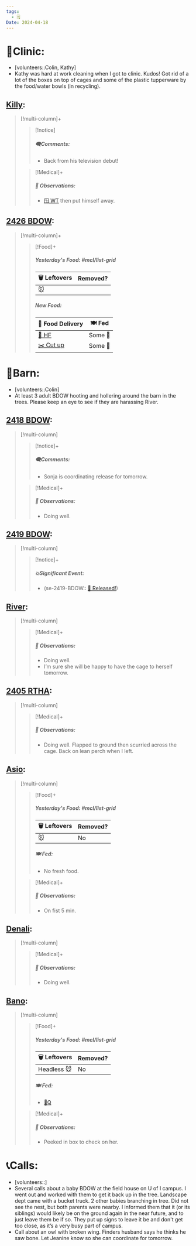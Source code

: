 ```yaml
---
tags:
  - 🗒️
Date: 2024-04-18
---
```


# 🏥Clinic:
- [volunteers::Colin, Kathy]
- Kathy was hard at work cleaning when I got to clinic. Kudos! Got rid of a lot of the boxes on top of cages and some of the plastic tupperware by the food/water bowls (in recycling).

## [Killy](../RARE%20Birds/Ed%20Birds/Killy.md):
> [!multi-column]+
>
>> [!notice]
>> ##### 🗨️Comments:
>> - Back from his television debut!
>
>> [!Medical]+
>> ##### 🔭 Observations:
>> - [🪟 WT](../Admin/Codes/Window%20time.md) then put himself away.

## [2426 BDOW](../RARE%20Birds/2426%20BDOW.md):
> [!multi-column]+
>
>> [!Food]+
>> ##### Yesterday's Food: #mcl/list-grid
>> |🗑️ Leftovers| Removed?
>> |---|---|
>>|🐭|
>>
>> ##### New Food:
>> |🚚 Food Delivery| 🍽️ Fed|
>> |---|---|
>>|[🫱 HF](../Admin/Codes/Handfed.md)|Some 🐀|
>>|[✂️ Cut up](../Admin/Codes/Cut%20up.md)|Some 🐀
>

# 🏡Barn:
- [volunteers::Colin]
- At least 3 adult BDOW hooting and hollering around the barn in the trees. Please keep an eye to see if they are harassing River.

## [2418 BDOW](../RARE%20Birds/2418%20BDOW.md):
> [!multi-column]
>
>> [!notice]+
>> ##### 🗨️Comments:
>> - Sonja is coordinating release for tomorrow.
>
>> [!Medical]+
>> ##### 🔭 Observations:
>> - Doing well.

## [2419 BDOW](../RARE%20Birds/2419%20BDOW.md):
> [!multi-column]
>
>> [!notice]+
>> ##### 💥Significant Event:
>>- (se-2419-BDOW:: [🥳 Released!](../Admin/Codes/Released!.md))
>>

## [River](../RARE%20Birds/Ed%20Birds/River.md):
> [!multi-column]
>
>> [!Medical]+
>> ##### 🔭 Observations:
>> - Doing well.
>> - I’m sure she will be happy to have the cage to herself tomorrow.

## [2405 RTHA](../RARE%20Birds/2405%20RTHA.md):
> [!multi-column]
>
>> [!Medical]+
>> ##### 🔭 Observations:
>> - Doing well. Flapped to ground then scurried across the cage. Back on lean perch when I left.

## [Asio](../RARE%20Birds/Ed%20Birds/Asio.md):
> [!multi-column]
>
>> [!Food]+
>> ##### Yesterday's Food: #mcl/list-grid
>> |🗑️ Leftovers| Removed?
>> |---|---|
>>|🐭|No
>>
>> ##### 🍽️ Fed:
>> - No fresh food.
>
>> [!Medical]+
>> ##### 🔭 Observations:
>> - On fist 5 min.

## [Denali](../RARE%20Birds/Ed%20Birds/Denali.md):
> [!multi-column]
>
>> [!Medical]+
>> ##### 🔭 Observations:
>> - Doing well.

## [Bano](../RARE%20Birds/Ed%20Birds/Bano.md):
> [!multi-column]
>
>> [!Food]+
>> ##### Yesterday's Food: #mcl/list-grid
>> |🗑️ Leftovers| Removed?
>> |---|---|
>>|Headless 🐭|No
>>
>> ##### 🍽️ Fed:
>> - [🐥Q](../Admin/Codes/Food/Quail.md)
>
>> [!Medical]+
>> ##### 🔭 Observations:
>> - Peeked in box to check on her.

# 📞Calls:
- [volunteers::]
- Several calls about a baby BDOW at the field house on U of I campus. I went out and worked with them to get it back up in the tree. Landscape dept came with a bucket truck. 2 other babies branching in tree. Did not see the nest, but both parents were nearby. I informed them that it (or its siblings) would likely be on the ground again in the near future, and to just leave them be if so. They put up signs to leave it be and don't get too close, as it’s a very busy part of campus.
- Call about an owl with broken wing. Finders husband says he thinks he saw bone. Let Jeanine know so she can coordinate for tomorrow.
